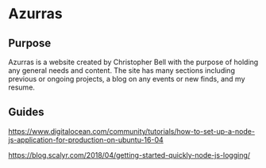 # Azurras

## Purpose

Azurras is a website created by Christopher Bell with the purpose of holding any general needs and content. The site has many sections including previous or ongoing projects, a blog on any events or new finds, and my resume.

## Guides

https://www.digitalocean.com/community/tutorials/how-to-set-up-a-node-js-application-for-production-on-ubuntu-16-04

https://blog.scalyr.com/2018/04/getting-started-quickly-node-js-logging/

